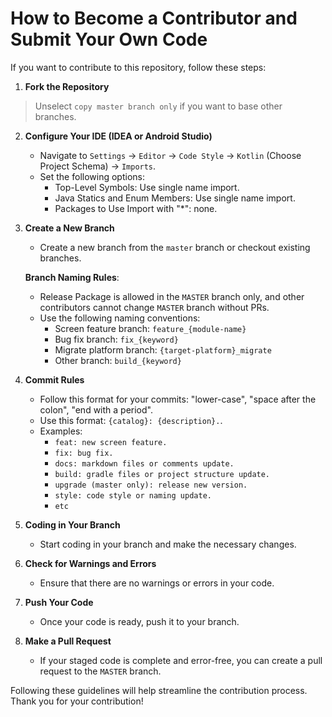 # How to Become a Contributor and Submit Your Own Code

If you want to contribute to this repository, follow these steps:

1. **Fork the Repository**
> Unselect `copy master branch only` if you want to base other branches.

2. **Configure Your IDE (IDEA or Android Studio)**
    - Navigate to `Settings` -> `Editor` -> `Code Style` -> `Kotlin` (Choose Project Schema) -> `Imports`.
    - Set the following options:
        - Top-Level Symbols: Use single name import.
        - Java Statics and Enum Members: Use single name import.
        - Packages to Use Import with "*": none.

3. **Create a New Branch**
    - Create a new branch from the `master` branch or checkout existing branches.

   **Branch Naming Rules**:
    - Release Package is allowed in the `MASTER` branch only, and other contributors cannot change `MASTER` branch without PRs.
    - Use the following naming conventions:
        - Screen feature branch: `feature_{module-name}`
        - Bug fix branch: `fix_{keyword}`
        - Migrate platform branch: `{target-platform}_migrate`
        - Other branch: `build_{keyword}`

4. **Commit Rules**
    - Follow this format for your commits: "lower-case", "space after the colon", "end with a period".
    - Use this format: `{catalog}: {description}.`.
    - Examples:
        - `feat: new screen feature.`
        - `fix: bug fix.`
        - `docs: markdown files or comments update.`
        - `build: gradle files or project structure update.`
        - `upgrade (master only): release new version.`
        - `style: code style or naming update.`
        - `etc`

5. **Coding in Your Branch**
    - Start coding in your branch and make the necessary changes.

6. **Check for Warnings and Errors**
    - Ensure that there are no warnings or errors in your code.

7. **Push Your Code**
    - Once your code is ready, push it to your branch.

8. **Make a Pull Request**
    - If your staged code is complete and error-free, you can create a pull request to the `MASTER` branch.

Following these guidelines will help streamline the contribution process. Thank you for your contribution!